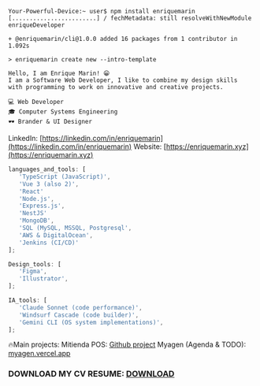```shell
Your-Powerful-Device:~ user$ npm install enriquemarin
[........................] / fechMetadata: still resolveWithNewModule enriqueDeveloper

+ @enriquemarin/cli@1.0.0 added 16 packages from 1 contributor in 1.092s

> enriquemarin create new --intro-template

Hello, I am Enrique Marin! 😁
I am a Software Web Developer, I like to combine my design skills
with programming to work on innovative and creative projects.

💻 Web Developer
🎓 Computer Systems Engineering
🕶 Brander & UI Designer
```
LinkedIn:  [https://linkedin.com/in/enriquemarin](https://linkedin.com/in/enriquemarin)
Website:  [https://enriquemarin.xyz](https://enriquemarin.xyz)

```javascript
languages_and_tools: [
   'TypeScript (JavaScript)',
   'Vue 3 (also 2)',
   'React'
   'Node.js',
   'Express.js',
   'NestJS'
   'MongoDB',
   'SQL (MySQL, MSSQL, Postgresql',
   'AWS & DigitalOcean',
   'Jenkins (CI/CD)'
];
```

```javascript
Design_tools: [
   'Figma',
   'Illustrator',
];
```

```javascript
IA_tools: [
   'Claude Sonnet (code performance)',
   'Windsurf Cascade (code builder)',
   'Gemini CLI (OS system implementations)',
];
```
🔥Main projects:
Mitienda POS: [Github project](https://github.com/enrique159/mitienda-pos)
Myagen (Agenda & TODO): [myagen.vercel.app](https://myagen.vercel.app)
### DOWNLOAD MY CV RESUME: [DOWNLOAD](https://github.com/enrique159/cvresumen/blob/main/resumen_enriquemarin.pdf)
